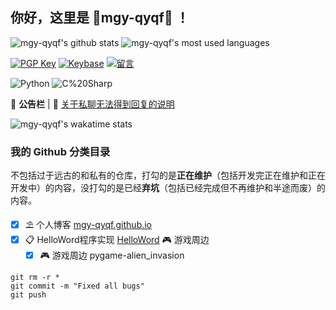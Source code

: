 ## 你好，这里是 🌸mgy-qyqf🌈 ！

![mgy-qyqf's github stats](https://github-readme-stats.vercel.app/api?username=mengguyi&show_icons=true&include_all_commits=true&theme=material-palenight) ![mgy-qyqf's most used languages](https://github-readme-stats.vercel.app/api/top-langs/?username=mgy-qyqf&layout=compact&theme=material-palenight)

[comment]: <> (联系方式)

[![PGP Key](https://img.shields.io/badge/-PGPkey-0093DD?logo=GNU%20Privacy%20Guard&labelColor=0093DD&logoColor=fff)](https://github.com/mgy-qyqf/pubkey)
[![Keybase](https://img.shields.io/badge/-Keybase-33A0FF?logo=Keybase&labelColor=33A0FF&logoColor=fff)](https://keybase.io/mengguyimgyqqcom)
[![留言](https://img.shields.io/badge/-留言-7719AA?logo=Microsoft%20OneNote&labelColor=7719AA&logoColor=fff)](https://gist.github.com/mgy-qyqf/6447e53103c1e796f25c10a88caf73c7)

[comment]: <> (代码使用)

![Python](https://img.shields.io/badge/-Python-3776AB?style=flat-square&logo=Python&labelColor=3776AB&logoColor=fff)
![C%20Sharp](https://img.shields.io/badge/-C%23-239120?style=flat-square&logo=C%20Sharp&labelColor=239120&logoColor=fff)

📜 **公告栏** | 💬 [关于私聊无法得到回复的说明](https://gist.github.com/mgy-qyqf/1a50976bca47664f7435a908737d6078)

![mgy-qyqf's wakatime stats](https://github-readme-stats.vercel.app/api?username=mgy-qyqf&layout=compact&theme=material-palenight)

### 我的 Github 分类目录

不包括过于远古的和私有的仓库，打勾的是**正在维护**（包括开发完正在维护和正在开发中）的内容，没打勾的是已经**弃坑**（包括已经完成但不再维护和半途而废）的内容。
- [x] ⛱ 个人博客 [mgy-qyqf.github.io](https://github.com/mgy-qyqf/mgy-qyqf.github.io)
- [x] 📋 HelloWord程序实现 [HelloWord](https://github.com/mgy-qyqf/HelloWord)
🎮 游戏周边
   - [x] 🎮 游戏周边
pygame-alien_invasion

```
git rm -r *
git commit -m "Fixed all bugs"
git push
```
[comment]: <> (注释)

[comment]: <> (联系方式)



[comment]: <> (Twitter)
[comment]: <> (https://img.shields.io/badge/-Twitter-1DA1F2?logo=Twitter&labelColor=1DA1F2&logoColor=fff)
[comment]: <> (null)

[comment]: <> (Telegram)
[comment]: <> (https://img.shields.io/badge/-Telegram-2CA5E0?logo=Telegram&labelColor=2CA5E0&logoColor=fff)
[comment]: <> (null)

[comment]: <> (微博)
[comment]: <> (https://img.shields.io/badge/-微博-E6162D?logo=Sina%20Weibo&labelColor=E6162D&logoColor=fff)
[comment]: <> (null)

[comment]: <> (相册)
[comment]: <> (https://img.shields.io/badge/-相册-E4405F?logo=Instagram&labelColor=E4405F&logoColor=fff)
[comment]: <> (null)

[comment]: <> (提问箱)
[comment]: <> (https://img.shields.io/badge/-？%20提问箱-FF4088)
[comment]: <> (null)

[comment]: <> (Donate 捐助)
[comment]: <> (https://img.shields.io/badge/-Donate%20捐助-F7931A?logo=Bitcoin&labelColor=F7931A&logoColor=fff)
[comment]: <> (null)



[comment]: <> (代码使用)



[comment]: <> (PHP)
[comment]: <> (https://img.shields.io/badge/-PHP-777bb3?style=flat-square&logo=php&labelColor=777bb3&logoColor=fff)

[comment]: <> (JavaScript)
[comment]: <> (https://img.shields.io/badge/-JavaScript-e5cd0c?style=flat-square&logo=JavaScript&labelColor=f7df1e&logoColor=000)

[comment]: <> (Objective-C)
[comment]: <> (https://img.shields.io/badge/-ObjectiveC-888?style=flat-square)

[comment]: <> (Swift)
[comment]: <> (https://img.shields.io/badge/-Swift-FA7343?style=flat-square&logo=Swift&labelColor=FA7343&logoColor=fff)

[comment]: <> (Flutter)
[comment]: <> (https://img.shields.io/badge/-Flutter-02569B?style=flat-square&logo=Flutter&labelColor=02569B&logoColor=fff)

[comment]: <> (Go)
[comment]: <> (https://img.shields.io/badge/-Go-00ADD8?style=flat-square&logo=Go&labelColor=00ADD8&logoColor=fff)

[comment]: <> (Ruby)
[comment]: <> (https://img.shields.io/badge/-Ruby-CC342D?style=flat-square&logo=Ruby&labelColor=CC342D&logoColor=fff)

[comment]: <> (Java)
[comment]: <> (https://img.shields.io/badge/-Java-007396?style=flat-square&logo=Java&labelColor=007396&logoColor=fff)

[comment]: <> (WTCD)
[comment]: <> (https://img.shields.io/badge/-WTCD-667881?style=flat-square)

[comment]: <> (VB)
[comment]: <> (https://img.shields.io/badge/-VB-31A8FF?style=flat-square)
